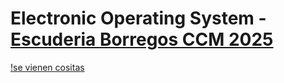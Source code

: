 # Electronic Operating System - [Escuderia Borregos CCM 2025](https://escuderiaborregosccm.com/)

[!se vienen cositas](https://i.pinimg.com/474x/ea/f5/25/eaf525427d72581fff6ce50802f288d7.jpg)